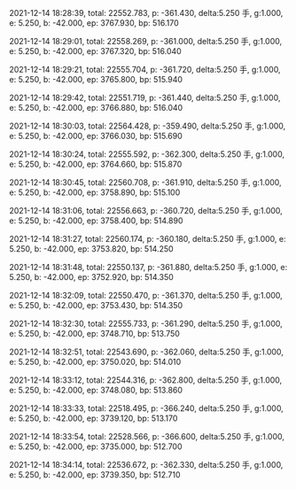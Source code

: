 2021-12-14 18:28:39, total: 22552.783, p: -361.430, delta:5.250 手, g:1.000, e: 5.250, b: -42.000, ep: 3767.930, bp: 516.170

2021-12-14 18:29:01, total: 22558.269, p: -361.000, delta:5.250 手, g:1.000, e: 5.250, b: -42.000, ep: 3767.320, bp: 516.040

2021-12-14 18:29:21, total: 22555.704, p: -361.720, delta:5.250 手, g:1.000, e: 5.250, b: -42.000, ep: 3765.800, bp: 515.940

2021-12-14 18:29:42, total: 22551.719, p: -361.440, delta:5.250 手, g:1.000, e: 5.250, b: -42.000, ep: 3766.880, bp: 516.040

2021-12-14 18:30:03, total: 22564.428, p: -359.490, delta:5.250 手, g:1.000, e: 5.250, b: -42.000, ep: 3766.030, bp: 515.690

2021-12-14 18:30:24, total: 22555.592, p: -362.300, delta:5.250 手, g:1.000, e: 5.250, b: -42.000, ep: 3764.660, bp: 515.870

2021-12-14 18:30:45, total: 22560.708, p: -361.910, delta:5.250 手, g:1.000, e: 5.250, b: -42.000, ep: 3758.890, bp: 515.100

2021-12-14 18:31:06, total: 22556.663, p: -360.720, delta:5.250 手, g:1.000, e: 5.250, b: -42.000, ep: 3758.400, bp: 514.890

2021-12-14 18:31:27, total: 22560.174, p: -360.180, delta:5.250 手, g:1.000, e: 5.250, b: -42.000, ep: 3753.820, bp: 514.250

2021-12-14 18:31:48, total: 22550.137, p: -361.880, delta:5.250 手, g:1.000, e: 5.250, b: -42.000, ep: 3752.920, bp: 514.350

2021-12-14 18:32:09, total: 22550.470, p: -361.370, delta:5.250 手, g:1.000, e: 5.250, b: -42.000, ep: 3753.430, bp: 514.350

2021-12-14 18:32:30, total: 22555.733, p: -361.290, delta:5.250 手, g:1.000, e: 5.250, b: -42.000, ep: 3748.710, bp: 513.750

2021-12-14 18:32:51, total: 22543.690, p: -362.060, delta:5.250 手, g:1.000, e: 5.250, b: -42.000, ep: 3750.020, bp: 514.010

2021-12-14 18:33:12, total: 22544.316, p: -362.800, delta:5.250 手, g:1.000, e: 5.250, b: -42.000, ep: 3748.080, bp: 513.860

2021-12-14 18:33:33, total: 22518.495, p: -366.240, delta:5.250 手, g:1.000, e: 5.250, b: -42.000, ep: 3739.120, bp: 513.170

2021-12-14 18:33:54, total: 22528.566, p: -366.600, delta:5.250 手, g:1.000, e: 5.250, b: -42.000, ep: 3735.000, bp: 512.700

2021-12-14 18:34:14, total: 22536.672, p: -362.330, delta:5.250 手, g:1.000, e: 5.250, b: -42.000, ep: 3739.350, bp: 512.710